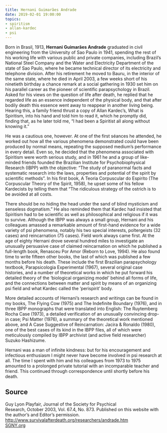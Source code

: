 ```yaml
---
title: Hernani Guimarães Andrade
date: 2019-02-01 19:00:00
topics: 
- spiritism
- allan-kardec
- psi
---
```


Born in Brasil, 1913, **Hernani Guimarães Andrade** graduated in civil
engineering from the University of Sao Paulo in 1941, spending the rest of his
working life with various public and private companies, including Brazil’s
National Steel Company and the Water and Electricity Department of the state of
Sao Paulo, where he became technical director of its electricity and telephone
division. After his retirement he moved to Bauru, in the interior of the same
state, where he died in April 2003, a few weeks short of his ninetieth birthday
a chance remark at a social gathering in 1930 set him on his parallel career as
the pioneer of scientific parapsychology in Brazil. Asked for his views on the
question of life after death, he replied that he regarded life as an essence
independent of the physical body, and that after bodily death this essence went
away to reappear in another living being. Hearing this, a family friend thrust a
copy of Allan Kardec’s, What is Spiritism, into his hand and told him to read
it, which he promptly did, finding that, as he later told me, “I had been a
Spiritist all along without knowing it.”

He was a cautious one, however. At one of the first séances he attended, he
worked out how all the various phenomena demonstrated could have been produced
by normal means, repeating the supposed medium’s performance in every detail.
Even so, he decided that the phenomena associated with Spiritism were worth
serious study, and in 1961 he and a group of like-minded friends founded the
Brazilian Institute for Psychobiophysical Research (IBPP) with the objective:
“The study of paranormal facts and systematic research into the laws, properties
and potential of the spirit by scientific methods”. In his first book, A Teoria
Corpuscular do Espirito (The Corpuscular Theory of the Spirit, 1958), he upset
some of his fellow Kardecists by telling them that “The ridiculous strategy of
the ostrich is to be avoided at all costs.

There should be no hiding the head under the sand of blind mysticism and
senseless dogmatism.” He also reminded them that Kardec had insisted that
Spiritism had to be scientific as well as philosophical and religious if it was
to survive.  Although the IBPP was always a small group, Hernani and his
colleagues amassed a remarkable amount of first-hand evidence for a wide variety
of psi phenomena, notably his two special interests, poltergeists (32 cases) and
reincarnation (75 cases). Field work always came first. At the age of eighty
Hernani drove several hundred miles to investigate an unusually persuasive case
of claimed reincarnation on which he published a full-length book, Renasceu Por
Amor (Reborn to Love, 1994). He also found time to write fifteen other books,
the last of which was published a few months before his death. These include the
first Brazilian parapsychology textbook, Parapsicologia Experimental (1967),
several original case histories, and a number of theoretical works in which he
put forward his detailed theory of the ‘biological organizing model’ behind all
forms of life, and the connections between matter and spirit by means of an
organizing psi field and what Kardec called the ‘perispirit’ body.

More detailed accounts of Hernani’s research and writings can be found in my
books, The Flying Cow (1975) and The Indefinite Boundary (1976), and in three
IBPP monographs that were translated into English: The Ruytemberg Rocha Case
(1973), a detailed verification of an unusually convincing drop-in case; Psi
Matter (1976), a summary of the theoretical work mentioned above, and A Case
Suggestive of Reincarnation: Jacira & Ronaldo (1980), one of the best cases of
its kind in the IBPP files, all of which were meticulously compiled by IBPP
archivist (and active field researcher) Suzuko Hashizume.

Hernani was a man of infinite kindness: but for his encouragement and infectious
enthusiasm I might never have become involved in psi research at all. The time I
spent with him and his colleagues from 1973 to 1975 amounted to a prolonged
private tutorial with an incomparable teacher and friend. This continued through
correspondence until shortly before his death.

## Source
Guy Lyon Playfair, Journal of the Society for Psychical  
Research, October 2003, Vol. 67.4, No. 873. Published on this website with the author’s and Editor’s permission.  
http://www.survivalafterdeath.org/researchers/andrade.htm  
[SGNY.org](//sgny.org)



